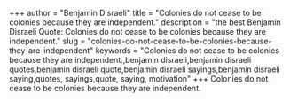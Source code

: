 +++
author = "Benjamin Disraeli"
title = "Colonies do not cease to be colonies because they are independent."
description = "the best Benjamin Disraeli Quote: Colonies do not cease to be colonies because they are independent."
slug = "colonies-do-not-cease-to-be-colonies-because-they-are-independent"
keywords = "Colonies do not cease to be colonies because they are independent.,benjamin disraeli,benjamin disraeli quotes,benjamin disraeli quote,benjamin disraeli sayings,benjamin disraeli saying,quotes, sayings,quote, saying, motivation"
+++
Colonies do not cease to be colonies because they are independent.
